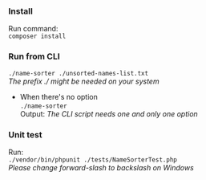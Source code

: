 ### Install
Run command:  
`composer install`
### Run from CLI
`./name-sorter ./unsorted-names-list.txt`  
*The prefix ./ might be needed on your system*

* When there's no option  
  `./name-sorter`  
  Output: *The CLI script needs one and only one option*
### Unit test
Run:  
`./vendor/bin/phpunit ./tests/NameSorterTest.php`  
*Please change forward-slash to backslash on Windows*
